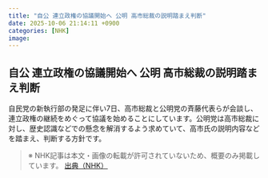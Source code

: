 ```yaml
---
title: "自公 連立政権の協議開始へ 公明 高市総裁の説明踏まえ判断"
date: 2025-10-06 21:14:11 +0900
categories: [NHK]
image: 
---
```

## 自公 連立政権の協議開始へ 公明 高市総裁の説明踏まえ判断

自民党の新執行部の発足に伴い7日、高市総裁と公明党の斉藤代表らが会談し、連立政権の継続をめぐって協議を始めることにしています。公明党は高市総裁に対し、歴史認識などでの懸念を解消するよう求めていて、高市氏の説明内容などを踏まえ、判断する方針です。

> ※ NHK記事は本文・画像の転載が許可されていないため、概要のみ掲載しています。
[出典（NHK）](http://www3.nhk.or.jp/news/html/20251007/k10014942661000.html)
